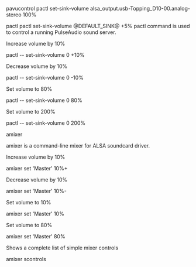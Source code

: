 pavucontrol
pactl set-sink-volume alsa_output.usb-Topping_D10-00.analog-stereo 100%

pactl
pactl set-sink-volume @DEFAULT_SINK@ +5%
pactl command is used to control a running PulseAudio sound server.

Increase volume by 10%

pactl -- set-sink-volume 0 +10%

Decrease volume by 10%

pactl -- set-sink-volume 0 -10%

Set volume to 80%

pactl -- set-sink-volume 0 80%

Set volume to 200%

pactl -- set-sink-volume 0 200%

amixer

amixer is a command-line mixer for ALSA soundcard driver.

Increase volume by 10%

amixer set 'Master' 10%+

Decrease volume by 10%

amixer set 'Master' 10%-

Set volume to 10%

amixer set 'Master' 10%

Set volume to 80%

amixer set 'Master' 80%

Shows a complete list of simple mixer controls

amixer scontrols

